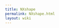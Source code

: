 ```yaml
---
title: NXshape
permalink: NXshape.html
layout: wiki
---
```


<nxformat file="NXshape.xml"></nxformat>
